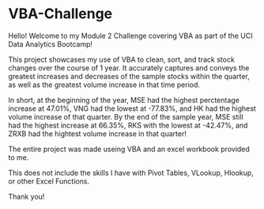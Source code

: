 # VBA-Challenge
Hello! Welcome to my Module 2 Challenge covering VBA as part of the UCI Data Analytics Bootcamp!

This project showcases my use of VBA to clean, sort, and track stock changes over the course of 1 year. It accurately captures and conveys the greatest increases and decreases of the sample stocks within the quarter, as well as the greatest volume increase in that time period. 


In short, at the beginning of the year, MSE had the highest perctentage increase at 47.01%, VNG had the lowest at -77.83%, and HK had the highest volume increase of that quarter. By the end of the sample year, MSE still had the highest increase at 66.35%, RKS with the lowest at -42.47%, and ZRXB had the hightest volume increase in that quarter! 

The entire project was made useing VBA and an excel workbook provided to me. 

This does not include the skills I have with Pivot Tables, VLookup, Hlookup, or other Excel Functions. 


Thank you!
